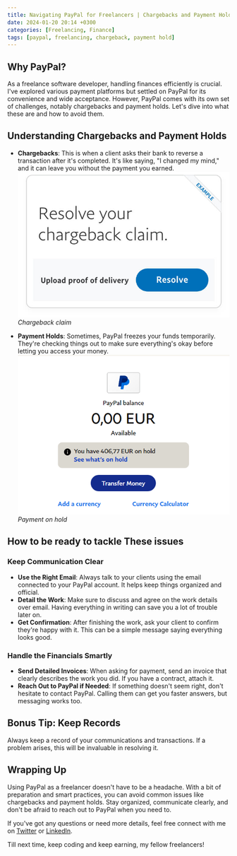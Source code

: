 ```yaml
---
title: Navigating PayPal for Freelancers | Chargebacks and Payment Holds
date: 2024-01-20 20:14 +0300
categories: [Freelancing, Finance]
tags: [paypal, freelancing, chargeback, payment hold]
---
```


## Why PayPal?
As a freelance software developer, handling finances efficiently is crucial. I've explored various payment platforms but settled on PayPal for its convenience and wide acceptance. However, PayPal comes with its own set of challenges, notably chargebacks and payment holds. Let's dive into what these are and how to avoid them.

## Understanding Chargebacks and Payment Holds
* **Chargebacks**: This is when a client asks their bank to reverse a transaction after it's completed. It's like saying, "I changed my mind," and it can leave you without the payment you earned.
![Template Blog](/assets/img/posts/2024-3-01-Navigating-PayPal-for-Freelancers/Chargeback.jpg)
_Chargeback claim_

* **Payment Holds**: Sometimes, PayPal freezes your funds temporarily. They're checking things out to make sure everything's okay before letting you access your money.
![Template Blog](/assets/img/posts/2024-3-01-Navigating-PayPal-for-Freelancers/Payment.PNG)
_Payment on hold_

## How to be ready to tackle These issues

### Keep Communication Clear
* **Use the Right Email**: Always talk to your clients using the email connected to your PayPal account. It helps keep things organized and official.
* **Detail the Work**: Make sure to discuss and agree on the work details over email. Having everything in writing can save you a lot of trouble later on.
* **Get Confirmation**: After finishing the work, ask your client to confirm they're happy with it. This can be a simple message saying everything looks good.

### Handle the Financials Smartly
* **Send Detailed Invoices**: When asking for payment, send an invoice that clearly describes the work you did. If you have a contract, attach it.
* **Reach Out to PayPal if Needed**: If something doesn't seem right, don't hesitate to contact PayPal. Calling them can get you faster answers, but messaging works too.

## Bonus Tip: Keep Records
Always keep a record of your communications and transactions. If a problem arises, this will be invaluable in resolving it.

## Wrapping Up
Using PayPal as a freelancer doesn't have to be a headache. With a bit of preparation and smart practices, you can avoid common issues like chargebacks and payment holds. Stay organized, communicate clearly, and don't be afraid to reach out to PayPal when you need to.

If you've got any questions or need more details, feel free connect with me on [Twitter](https://twitter.com/atharao_) or [LinkedIn](https://www.linkedin.com/in/atharao/).

Till next time, keep coding and keep earning, my fellow freelancers!